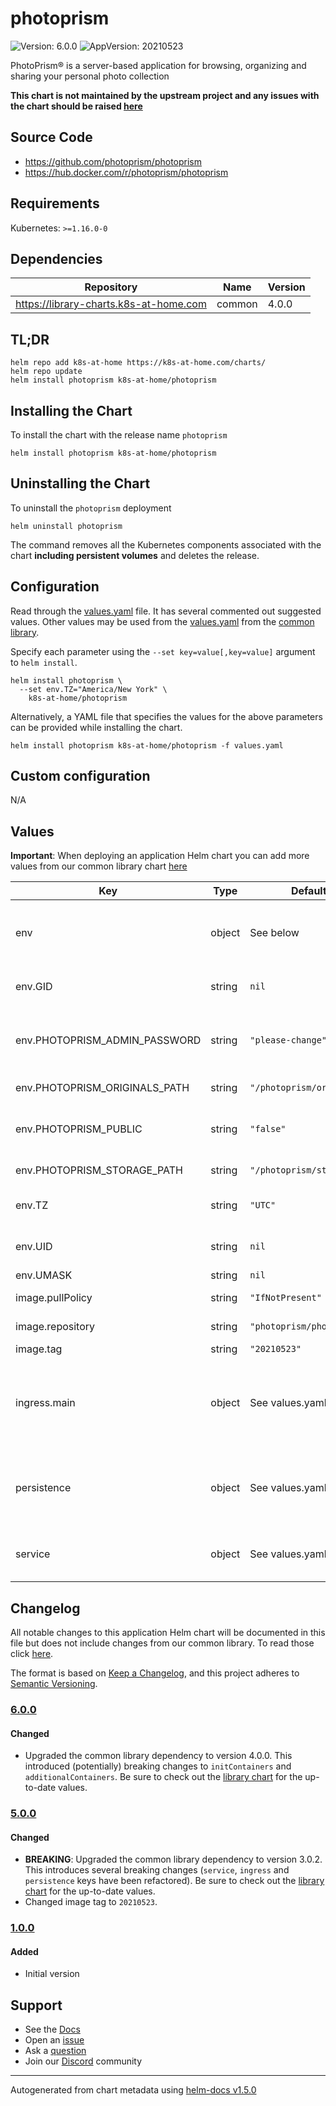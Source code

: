 # photoprism

![Version: 6.0.0](https://img.shields.io/badge/Version-6.0.0-informational?style=flat-square) ![AppVersion: 20210523](https://img.shields.io/badge/AppVersion-20210523-informational?style=flat-square)

PhotoPrism® is a server-based application for browsing, organizing and sharing your personal photo collection

**This chart is not maintained by the upstream project and any issues with the chart should be raised [here](https://github.com/k8s-at-home/charts/issues/new/choose)**

## Source Code

* <https://github.com/photoprism/photoprism>
* <https://hub.docker.com/r/photoprism/photoprism>

## Requirements

Kubernetes: `>=1.16.0-0`

## Dependencies

| Repository | Name | Version |
|------------|------|---------|
| https://library-charts.k8s-at-home.com | common | 4.0.0 |

## TL;DR

```console
helm repo add k8s-at-home https://k8s-at-home.com/charts/
helm repo update
helm install photoprism k8s-at-home/photoprism
```

## Installing the Chart

To install the chart with the release name `photoprism`

```console
helm install photoprism k8s-at-home/photoprism
```

## Uninstalling the Chart

To uninstall the `photoprism` deployment

```console
helm uninstall photoprism
```

The command removes all the Kubernetes components associated with the chart **including persistent volumes** and deletes the release.

## Configuration

Read through the [values.yaml](./values.yaml) file. It has several commented out suggested values.
Other values may be used from the [values.yaml](https://github.com/k8s-at-home/library-charts/tree/main/charts/stable/common/values.yaml) from the [common library](https://github.com/k8s-at-home/library-charts/tree/main/charts/stable/common).

Specify each parameter using the `--set key=value[,key=value]` argument to `helm install`.

```console
helm install photoprism \
  --set env.TZ="America/New York" \
    k8s-at-home/photoprism
```

Alternatively, a YAML file that specifies the values for the above parameters can be provided while installing the chart.

```console
helm install photoprism k8s-at-home/photoprism -f values.yaml
```

## Custom configuration

N/A

## Values

**Important**: When deploying an application Helm chart you can add more values from our common library chart [here](https://github.com/k8s-at-home/library-charts/tree/main/charts/stable/common)

| Key | Type | Default | Description |
|-----|------|---------|-------------|
| env | object | See below | environment variables. See [image docs](https://docs.photoprism.org/getting-started/config-options/) for more details. |
| env.GID | string | `nil` | Sets GID Photoprism runs under. |
| env.PHOTOPRISM_ADMIN_PASSWORD | string | `"please-change"` | Initial admin password. **BE SURE TO CHANGE THIS!** |
| env.PHOTOPRISM_ORIGINALS_PATH | string | `"/photoprism/originals"` | Photoprism originals path |
| env.PHOTOPRISM_PUBLIC | string | `"false"` | Disable authentication / password protection |
| env.PHOTOPRISM_STORAGE_PATH | string | `"/photoprism/storage"` | Photoprism storage path |
| env.TZ | string | `"UTC"` | Set the container timezone |
| env.UID | string | `nil` | Sets UID Photoprism runs under. |
| env.UMASK | string | `nil` | Sets UMASK. |
| image.pullPolicy | string | `"IfNotPresent"` | image pull policy |
| image.repository | string | `"photoprism/photoprism"` | image repository |
| image.tag | string | `"20210523"` | image tag |
| ingress.main | object | See values.yaml | Enable and configure ingress settings for the chart under this key. |
| persistence | object | See values.yaml | Configure persistence settings for the chart under this key. |
| service | object | See values.yaml | Configures service settings for the chart. |

## Changelog

All notable changes to this application Helm chart will be documented in this file but does not include changes from our common library. To read those click [here](https://github.com/k8s-at-home/library-charts/tree/main/charts/stable/common#changelog).

The format is based on [Keep a Changelog](https://keepachangelog.com/en/1.0.0/), and this project adheres to [Semantic Versioning](https://semver.org/spec/v2.0.0.html).

### [6.0.0]

#### Changed

- Upgraded the common library dependency to version 4.0.0. This introduced (potentially) breaking changes to `initContainers` and `additionalContainers`. Be sure to check out the [library chart](https://github.com/k8s-at-home/library-charts/blob/common-4.0.0/charts/stable/common/) for the up-to-date values.

### [5.0.0]

#### Changed

- **BREAKING**: Upgraded the common library dependency to version 3.0.2. This introduces several breaking changes (`service`, `ingress` and `persistence` keys have been refactored).
  Be sure to check out the [library chart](https://github.com/k8s-at-home/library-charts/blob/common-3.0.2/charts/stable/common/) for the up-to-date values.
- Changed image tag to `20210523`.

### [1.0.0]

#### Added

- Initial version

[6.0.0]: #600
[5.0.0]: #500
[1.0.0]: #100

## Support

- See the [Docs](https://docs.k8s-at-home.com/our-helm-charts/getting-started/)
- Open an [issue](https://github.com/k8s-at-home/charts/issues/new/choose)
- Ask a [question](https://github.com/k8s-at-home/organization/discussions)
- Join our [Discord](https://discord.gg/sTMX7Vh) community

----------------------------------------------
Autogenerated from chart metadata using [helm-docs v1.5.0](https://github.com/norwoodj/helm-docs/releases/v1.5.0)
